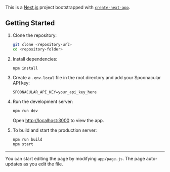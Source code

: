 This is a [Next.js](https://nextjs.org) project bootstrapped with [`create-next-app`](https://github.com/vercel/next.js/tree/canary/packages/create-next-app).

## Getting Started

1. Clone the repository:

   ```bash
   git clone <repository-url>
   cd <repository-folder>
   ```

2. Install dependencies:

   ```bash
   npm install
   ```

3. Create a `.env.local` file in the root directory and add your Spoonacular API key:

   ```
   SPOONACULAR_API_KEY=your_api_key_here
   ```

4. Run the development server:

   ```bash
   npm run dev
   ```

   Open [http://localhost:3000](http://localhost:3000) to view the app.

5. To build and start the production server:
   ```bash
   npm run build
   npm start
   ```

---

You can start editing the page by modifying `app/page.js`. The page auto-updates as you edit the file.
